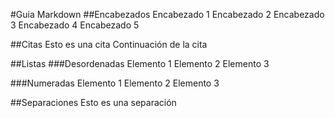 #Guia Markdown
##Encabezados
Encabezado 1
Encabezado 2
Encabezado 3 
Encabezado 4
Encabezado 5 

##Citas
Esto es una cita 
Continuación de la cita 

##Listas
###Desordenadas
Elemento 1
Elemento 2
Elemento 3

###Numeradas 
Elemento 1
Elemento 2 
Elemento 3 

##Separaciones
Esto es una separación 
